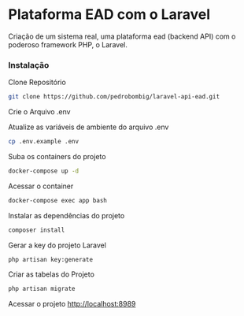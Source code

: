 # Plataforma EAD com o Laravel

Criação de um sistema real, uma plataforma ead (backend API) com o poderoso framework PHP, o Laravel.

### Instalação

Clone Repositório

```sh
git clone https://github.com/pedrobombig/laravel-api-ead.git
```

Crie o Arquivo .env

Atualize as variáveis de ambiente do arquivo .env

```sh
cp .env.example .env
```

Suba os containers do projeto

```sh
docker-compose up -d
```

Acessar o container

```sh
docker-compose exec app bash
```

Instalar as dependências do projeto

```sh
composer install
```

Gerar a key do projeto Laravel

```sh
php artisan key:generate
```

Criar as tabelas do Projeto

```sh
php artisan migrate
```

Acessar o projeto
[http://localhost:8989](http://localhost:8989)
